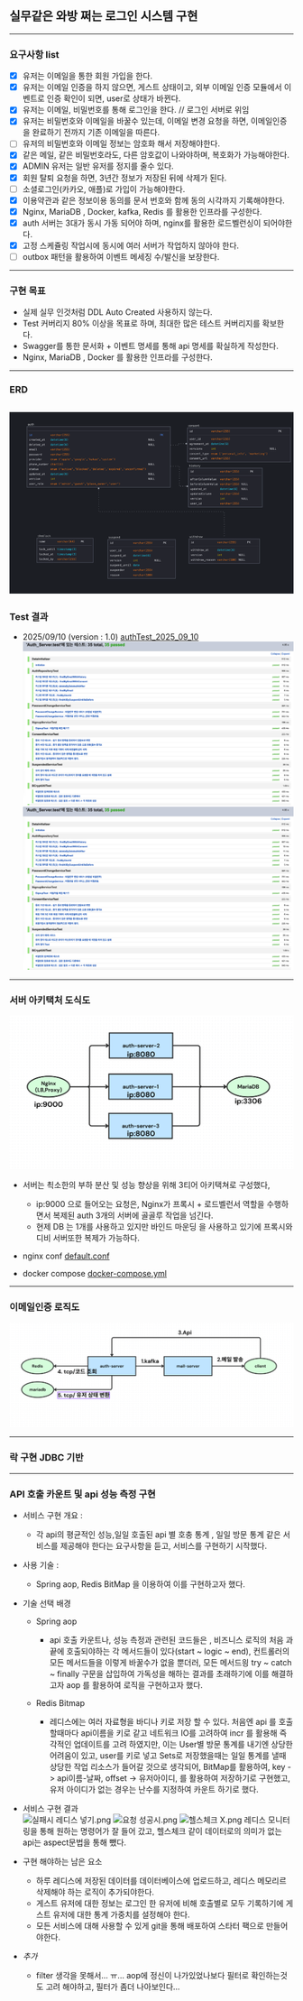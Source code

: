 ## 실무같은 와방 쩌는 로그인 시스템 구현 

---


### 요구사항 list
- [x] 유저는 이메일을 통한 회원 가입을 한다. 
- [x] 유저는 이메일 인증을 하지 않으면, 게스트 상태이고, 외부 이메일 인증 모듈에서 이벤트로 인증 확인이 되면, user로 상태가 바뀐다.
- [x] 유저는 이메일, 비밀번호를 통해 로그인을 한다. // 로그인 서버로 위임
- [x] 유저는 비밀번호와 이메일을 바꿀수 있는데, 이메일 변경 요청을 하면, 이메일인증을 완료하기 전까지 기존 이메일을 따른다.
- [ ] 유저의 비밀번호와 이메일 정보는  암호화 해서 저장해야한다.
- [x] 같은 메일, 같은 비밀번호라도, 다른 암호값이 나와야하며, 복호화가 가능해야한다. 
- [x] ADMIN 유저는 일반 유저를 정지를 줄수 있다.
- [x] 회원 탈퇴 요청을 하면, 3년간 정보가 저장된 뒤에 삭제가 된다. 
- [ ] 소셜로그인(카카오, 애플)로 가입이 가능해야한다.
- [x] 이용약관과 같은 정보이용 동의를 문서 번호와 함께 동의 시각까지 기록해야한다.
- [x] Nginx, MariaDB , Docker, kafka, Redis 를 활용한 인프라를 구성한다.
- [x] auth 서버는 3대가 동시 가동 되어야 하며, nginx를 활용한 로드벨런싱이 되어야한다.
- [x] 고정 스케쥴링 작업시에 동시에 여러 서버가 작업하지 않아야 한다.
- [ ] outbox 패턴을 활용하여 이벤트 메세징 수/발신을 보장한다. 
---


###  구현 목표 
- 실제 실무 인것처럼 DDL Auto Created  사용하지 않는다. 
- Test 커버리지 80% 이상을 목표로 하며, 최대한 많은 테스트 커버리지를 확보한다. 
- Swagger를 통한 문서화 + 이벤트 명세를 통해 api 명세를 확실하게 작성한다.
- Nginx, MariaDB , Docker 를 활용한 인프라를 구성한다.


---

### ERD

![erd.png](images/erd2.png)
---

### Test 결과 
- 2025/09/10 (version : 1.0)
[authTest_2025_09_10](authTest_2025_09_10.html)
![test1.png](images/test1.png)
![test2.png](images/test2.png)

---

### 서버 아키택처 도식도

![3-tir.png](images/3-tir.png)

- 서버는 쵝소한의 부하 분산 및 성능 향상을 위해 3티어 아키택쳐로 구성했다,
	- ip:9000 으로 들어오는 요청은, Nginx가 프록시 + 로드벨런서 역할을 수행하면서 복제된 auth 3개의 서버에 골골루 작업을 넘긴다.
	- 현제 DB 는 1개를 사용하고 있지만 바인드 마운딩 을 사용하고 있기에 프록시와 디비 서버또한 복제가 가능하다.

- nginx conf
  [default.conf](nginx/conf/default.conf)

- docker compose
  [docker-compose.yml](docker-compose.yml)

---

### 이메일인증 로직도

![emailConfirmLogic.png](images/emailConfirmLogic.png)


---

### 락 구현 JDBC 기반

---

### API 호출 카운트 및 api 성능 측정 구현

- 서비스 구현 개요 :
	- 각 api의 평균적인 성능,일일 호출된 api 별 호충 통계 , 일일 방문 통계 같은
	  서비스를 제공해야 한다는 요구사항을 듣고, 서비스를 구현하기 시작했다.

- 사용 기술 :
	- Spring aop, Redis BitMap 을 이용하여 이를 구현하고자 했다.

- 기술 선택 배경
	- Spring aop
		- api 호출 카운트나, 성능 측정과 관련된 코드들은 , 비즈니스 로직의 처음 과 끝에 호출되야하는 각 메서드들이 있다(start ~ logic ~ end),
		  컨트롤러의 모든 메서드들을 이렇게 바꿀수가 없을 뿐더러, 모든 메서드읭 try ~ catch ~ finally 구문을 삽입하여 가독성을 해하는 결과를 초래하기에 이를 해결하고자 aop 를 활용하여
		  로직을 구현하고자 했다.

	- Redis Bitmap
		- 레디스에는 여러 자료형을 바디나 키로 저장 할 수 있다. 처음엔 api 를 호출할때마다 api이름을 키로 같고 네트워크 IO를 고려하여 incr 를 활용해 즉각적인 업데이트를 고려 하였지만,
		  이는 User별 방문 통계를 내기엔 상당한 어려움이 있고, user를 키로 넣고 Sets로 저장했을때는 일일 통계를 낼때 상당한 작업 리소스가 들어갈 것으로 생각되어, BitMap를 활용하여,
		  key -> api이름-날짜, offset -> 유저아이디, 를 활용하여
		  저장하기로 구현했고, 유저 아이디가 없는 경우는 난수를 지정하여 카운트 하기로 했다.


- 서비스 구현 결과     
  ![실패시 레디스 넣기.png](images/%E1%84%89%E1%85%B5%E1%86%AF%E1%84%91%E1%85%A2%E1%84%89%E1%85%B5%20%E1%84%85%E1%85%A6%E1%84%83%E1%85%B5%E1%84%89%E1%85%B3%20%E1%84%82%E1%85%A5%E1%87%82%E1%84%80%E1%85%B5.png)
  ![요청 성공시.png](images/%E1%84%8B%E1%85%AD%E1%84%8E%E1%85%A5%E1%86%BC%20%E1%84%89%E1%85%A5%E1%86%BC%E1%84%80%E1%85%A9%E1%86%BC%E1%84%89%E1%85%B5.png)
  ![헬스체크 X.png](images/%E1%84%92%E1%85%A6%E1%86%AF%E1%84%89%E1%85%B3%E1%84%8E%E1%85%A6%E1%84%8F%E1%85%B3%20X.png)
레디스 모니터링을 통해 원하는 명령어가 잘 들어 갔고, 헬스체크 같이 데이터로의 의미가 없는 api는 aspect문법을 통해 뺐다.

- 구현 해야하는 남은 요소
	- 하루 레디스에 저장된 데이터를 데이터베이스에 업로드하고, 레디스 메모리르 삭제해야 하는 로직이 추가되야한다.
	- 게스트 유저에 대한 정보는 로그인 한 유저에 비해 호출별로 모두 기록하기에 게스트 유저에 대한 통계 가중치를 설정해야 한다.
	- 모든 서비스에 대해 사용할 수 있게 git을 통해 배포하여 스타터 팩으로 만들어야한다.


- *추가*
	- filter 생각을 못해서... ㅠ... aop에 정신이 나가있었나보다 필터로 확인하는것도 고려 해야하고, 필터가 좀더 나아보인다...
